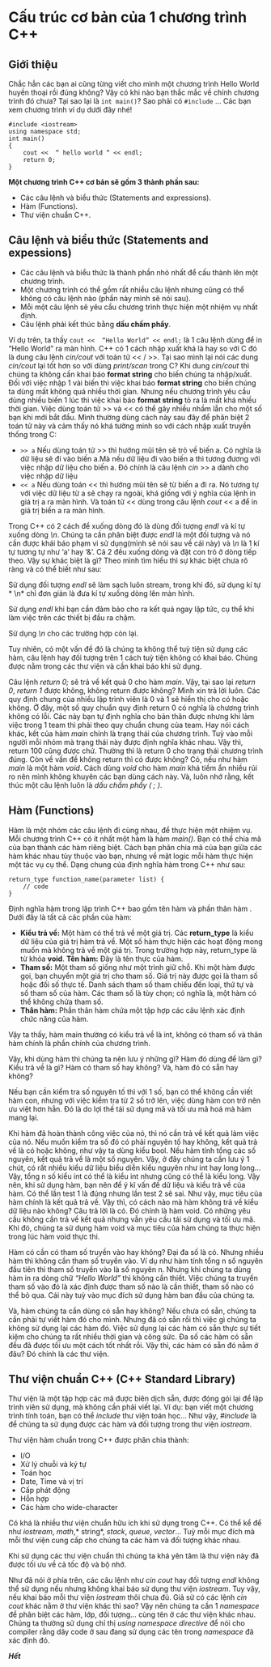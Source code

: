# **Cấu trúc cơ bản của 1 chương trình C++**
## Giới thiệu
Chắc hẳn các bạn ai cũng từng viết cho mình một chương trình Hello World huyền thoại rồi đúng không? Vậy có khi nào bạn thắc mắc về chính chương trình đó chưa? Tại sao lại là `int main()`? Sao phải có `#include` …
Các bạn xem chương trình ví dụ dưới đây nhé!
```
#include <iostream>
using namespace std;
int main()
{
    cout <<  “ hello world “ << endl;
    return 0;
}
```
**Một chương trình C++ cơ bản sẽ gồm 3 thành phần sau:**
* Các câu lệnh và biểu thức (Statements and expressions).
* Hàm (Functions).
* Thư viện chuẩn C++.

## **Câu lệnh và biểu thức (Statements and expessions)**
* Các câu lệnh và biểu thức là thành phần nhỏ nhất để cấu thành lên một chương trình.
* Một chương trình có thể gồm rất nhiều câu lệnh nhưng cũng có thể không có câu lệnh nào (phần này mình sẽ nói sau).
* Mỗi một câu lệnh sẽ yêu cầu chương trình thực hiện một nhiệm vụ nhất định.
* Câu lệnh phải kết thúc bằng **dấu chấm phẩy**.

Ví dụ trên, ta thấy `cout <<  “Hello World” << endl;` là 1 câu lệnh dùng để in “Hello World” ra màn hình. 
C++ có 1 cách nhập xuất khá là hay so với C đó là dung câu lệnh *cin/cout* với toán tử << / >>. Tại sao mình lại nói các dung *cin/cout* lại tốt hơn so với dùng *print/scan* trong C? Khi dung *cin/cout* thì chúng ta không cần khai báo **format string** cho biến chúng ta nhập/xuất. Đối với việc nhập 1 vài biến thì việc khai báo **format string** cho biến chúng ta dùng mất không quá nhiều thời gian. Nhưng nếu chương trình yêu cầu dùng nhiều biến 1 lúc thì việc khai báo **format string** tỏ ra là mất khá nhiều thời gian. Việc dùng toán tử >> và << có thể gây nhiều nhầm lẫn cho một số bạn khi mới bắt đầu. Mình thường dùng cách này sau đây để phân biệt 2 toán tử này và cảm thấy nó khá tường minh so với cách nhập xuất truyền thống trong C:
* `>> a` Nếu dùng toán tử >> thì hướng mũi tên sẽ trỏ về biến a. Có nghĩa là dữ liệu sẽ đi vào biến a.Mà nếu dữ liệu đi vào biến a thì tương đương với việc nhập dữ liệu cho biến a. Đó chính là câu lệnh *cin* >> a dành cho việc nhập dữ liệu
* `<< a` Nếu dùng toán << thì hướng mũi tên sẽ từ biến a đi ra. Nó tương tự với việc dữ liệu từ a sẽ chạy ra ngoài, khá giống với ý nghĩa của lệnh in giá trị a ra màn hình. Và toán tử << dùng trong câu lệnh *cout* << a để in giá trị biến a ra màn hình.

Trong C++ có 2 cách để xuống dòng đó là dùng đối tượng *endl* và kí tự xuống dòng *\n*. Chúng ta cần phân biệt được *endl* là một đối tượng và nó cần được khái báo phạm vi sử dụng(mình sẽ nói sau về cái này) và *\n* là 1 kí tự tương tự như ‘a’ hay ‘&’. Cả 2 đều xuống dòng và đặt con trỏ ở dòng tiếp theo. Vậy sự khác biệt là gì? Theo mình tìm hiểu thì sự khác biệt chưa rõ ràng và có thể biết như sau:

Sử dụng đối tượng *endl* sẽ làm sạch luôn stream, trong khi đó, sử dụng kí tự * \n* chỉ đơn giản là đưa kí tự xuống dòng lên màn hình.

Sử dụng *endl* khi bạn cần đảm bảo cho ra kết quả ngay lập tức, cụ thể khi làm việc trên các thiết bị đầu ra chậm.

Sử dụng  *\n* cho các trường hợp còn lại.

Tuy nhiên, có một vấn đề đó là chúng ta không thể tuỳ tiện sử dụng các hàm, câu lệnh hay đối tượng trên 1 cách tuỳ tiện không có khai báo. Chúng được nằm trong các thư viện và cần khai báo khi sử dụng.

Câu lệnh *return 0;* sẽ trả về kết quả 0 cho hàm *main*. Vậy, tại sao lại *return 0*, *return 1* được không, không return được không? Mình xin trả lời luôn. Các quy định chung của nhiều lập trình viên là 0 và 1 sẽ hiển thị cho có hoặc không. Ở đây, một số quy chuẩn quy định return 0 có nghĩa là chương trình không có lỗi. Các này bạn tự định nghĩa cho bản thân được nhưng khi làm việc trong 1 team thì phải theo quy chuẩn chung của team. Hay nói cách khác, kết của hàm *main* chính là trạng thái của chương trình. Tuỳ vào mỗi người mỗi nhóm mà trạng thái này được định nghĩa khác nhau. Vậy thì, return 100 cũng được chứ. Thường thì là return 0 cho trạng thái chương trình đúng. Còn về vấn đề không return thì có được không? Có, nếu như hàm *main* là một hàm *void*. Cách dùng *void* cho hàm *main* khá tiềm ẩn nhiều rủi ro nên mình không khuyên các bạn dùng cách này.
Và, luôn nhớ rằng, kết thúc một câu lệnh luôn là *dấu chấm phẩy ( ; )*. 

## Hàm (Functions)
Hàm là một nhóm các câu lệnh đi cùng nhau, để thực hiện một nhiệm vụ. Mỗi chương trình C++ có ít nhất một hàm là hàm *main()*.
Bạn có thể chia mã của bạn thành các hàm riêng biệt. Cách bạn phân chia mã của bạn giữa các hàm khác nhau tùy thuộc vào bạn, nhưng về mặt logic mỗi hàm thực hiện một tác vụ cụ thể.
Dạng chung của định nghĩa hàm trong C++ như sau:
```
return_type function_name(parameter list) { 
    // code 
}
```

Định nghĩa hàm trong lập trình C++ bao gồm tên hàm và phần thân hàm . Dưới đây là tất cả các phần của hàm:
* **Kiểu trả về:** Một hàm có thể trả về một giá trị. Các **return_type** là kiểu dữ liệu của giá trị hàm trả về. Một số hàm thực hiện các hoạt động mong muốn mà không trả về một giá trị. Trong trường hợp này, return_type là từ khóa **void**.
**Tên hàm:** Đây là tên thực của hàm.
* **Tham số:** Một tham số giống như một trình giữ chỗ. Khi một hàm được gọi, bạn chuyển một giá trị cho tham số. Giá trị này được gọi là tham số hoặc đối số thực tế. Danh sách tham số tham chiếu đến loại, thứ tự và số tham số của hàm. Các tham số là tùy chọn; có nghĩa là, một hàm có thể không chứa tham số.
* **Thân hàm:** Phần thân hàm chứa một tập hợp các câu lệnh xác định chức năng của hàm.

Vậy ta thấy, hàm main thường có kiểu trả về là int, không có tham số và thân hàm chính là phần chính của chương trình.

Vậy, khi dùng hàm thì chúng ta nên lưu ý những gì? Hàm đó dùng để làm gì? Kiểu trả về là gì? Hàm có tham số hay không? Và, hàm đó có sẵn hay không?

Nếu bạn cần kiểm tra số nguyên tố thì với 1 số, bạn có thể không cần viết hàm con, nhưng với việc kiểm tra từ 2 số trở lên, việc dùng hàm con trở nên ưu việt hơn hẳn. Đó là do lợi thế tái sử dụng mã và tối ưu mã hoá mà hàm mang lại.

Khi hàm đã hoàn thành công việc của nó, thì nó cần trả về kết quả làm việc của nó. Nếu muốn kiểm tra số đó có phải nguyên tố hay không, kết quả trả về là có hoặc không, như vậy ta dùng kiểu bool. Nếu hàm tính tổng các số nguyên, kết quả trả về là một số nguyên. Vậy, ở đây chúng ta cần lưu ý 1 chút, có rất nhiều kiểu dữ liệu biểu diễn kiểu nguyên như int hay long long… Vậy, tổng n số kiểu int có thể là kiểu int nhưng cũng có thể là kiểu long. Vậy nên, khi sử dụng hàm, bạn nên để ý kĩ vấn đề dữ liệu và kiểu trả về của hàm. Có thể lần test 1 là đúng nhưng lần test 2 sẽ sai. Như vậy, mục tiêu của hàm chính là kết quả trả về. Vậy thì, có cách nào mà hàm không trả về kiểu dữ liệu nào không? Câu trả lời là có. Đó chính là hàm void. Có những yêu cầu không cần trả về kết quả nhưng vẫn yêu cầu tái sử dụng và tối ưu mã. Khi đó, chúng ta sử dụng hàm void và mục tiêu của hàm chúng ta thực hiện trong lúc hàm void thực thi.

Hàm có cần có tham số truyền vào hay không? Đại đa số là có. Nhưng nhiều hàm thì không cần tham số truyền vào. Ví dụ như hàm tính tổng n số nguyên đầu tiên thì tham số truyền vào là số nguyên n. Nhưng khi chúng ta dùng hàm in ra dòng chữ *“Hello World”* thì không cần thiết. Việc chúng ta truyền tham số vào đó là xác định được tham số nào là cần thiết, tham số nào có thể bỏ qua. Cái này tuỳ vào mục đích sử dụng hàm ban đầu của chúng ta. 

Và, hàm chúng ta cần dùng có sẵn hay không? Nếu chưa có sẵn, chúng ta cần phải tự viết hàm đó cho mình. Nhưng đã có sẵn rồi thì việc gì chúng ta không sử dụng lại các hàm đó. Việc sử dụng lại các hàm có sẵn thực sự tiết kiệm cho chúng ta rất nhiều thời gian và công sức. Đa số các hàm có sẵn đều đã được tối ưu một cách tốt nhất rồi. Vậy thì, các hàm có sẵn đó nằm ở đâu? Đó chính là các thư viện.

## Thư viện chuẩn C++ (C++ Standard Library)
Thư viện là một tập hợp các mã được biên dịch sẵn, được đóng gói lại để lập trình viên sử dụng, mà không cần phải viết lại. Ví dụ: bạn viết một chương trình tính toán, bạn có thể *include* thư viện toán học…
Như vậy, *#include <iostream>* là để chúng ta sử dụng được các hàm và đối tượng trong thư viện *iostream*. 

Thư viện hàm chuẩn trong C++ được phân chia thành:
* I/O
* Xử lý chuỗi và ký tự
* Toán học
* Date, Time và vị trí
* Cấp phát động
* Hỗn hợp
* Các hàm cho wide-character

Có khá là nhiều thư viện chuẩn hữu ích khi sử dụng trong C++. Có thể kể để như *iostream*, *math*,* string*, *stack*, *queue*, *vector*… Tuỳ mỗi mục đích mà mỗi thư viện cung cấp cho chúng ta các hàm và đối tượng khác nhau.

Khi sử dụng các thư viện chuẩn thì chúng ta khá yên tâm là thư viện này đã được tối ưu về cả tốc độ và bộ nhớ. 

Như đã nói ở phía trên, các câu lệnh như *cin* *cout* hay đối tượng *endl* không thể sử dụng nếu nhưng không khai báo sử dụng thư viện *iostream*. Tuy vậy, nếu khai báo mỗi thư viện *iostream* thôi chưa đủ. Giả sử có các lệnh *cin* *cout* khác nằm ở thư viện khác thì sao? Vậy nên chúng ta cần 1 *namespace* để phân biệt các hàm, lớp, đối tượng… cùng tên ở các thư viện khác nhau. Chúng ta thường sử dụng chỉ thị *using namespace directive* để nói cho compiler rằng dãy code ở sau đang sử dụng các tên trong *namespace* đã xác định đó.

***Hết***

